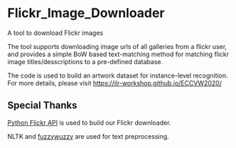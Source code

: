 # Flickr_Image_Downloader
A tool to download Flickr images

The tool supports downloading image urls of all galleries from a flickr user, and provides a simple BoW based text-matching method for matching flickr image titles/desscriptions to a pre-defined database.

The code is used to build an artwork dataset for instance-level recognition. For more details, please visit https://ilr-workshop.github.io/ECCVW2020/


## Special Thanks

[Python Flickr API](https://github.com/alexis-mignon/python-flickr-api) is used to build our Flickr downloader.

NLTK and [fuzzywuzzy](https://github.com/seatgeek/fuzzywuzzy) are used for text preprocessing.
